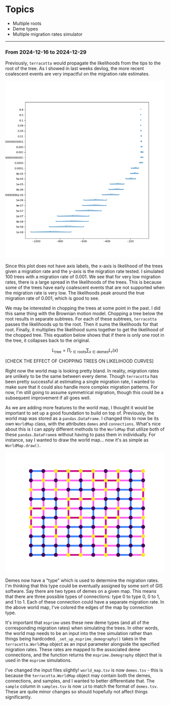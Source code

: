 # Topics

- Multiple roots
- Deme types
- Multiple migration rates simulator

---

### From 2024-12-16 to 2024-12-29

Previously, `terracotta` would propagate the likelihoods from the tips to the root of the tree. As I showed in last weeks devlog, the more recent coalescent events are very impactful on the migration rate estimates.

![Distribution of tree likelihoods](../assets/20241216/distribution_of_tree_likelihoods.png)

Since this plot does not have axis labels, the x-axis is likelihood of the trees given a migration rate and the y-axis is the migration rate tested. I simulated 100 trees with a migration rate of 0.001. We see that for very low migration rates, there is a large spread in the likelihoods of the trees. This is because some of the trees have early coalescent events that are not supported when the migration rate is very low. The likelihoods peak around the true migration rate of 0.001, which is good to see.

We may be interested in chopping the trees at some point in the past. I did this same thing with the Brownian motion model. Chopping a tree below the root results in separate subtrees. For each of these subtrees, `terracotta` passes the likelihoods up to the root. Then it sums the likelihoods for that root. Finally, it multiplies the likelihood sums together to get the likelihood of the chopped tree. This equation below shows that if there is only one root in the tree, it collapses back to the original.

$$L_{\text{tree}} = \prod_{r \in \text{roots}}{\sum_{x \in \text{demes}}{L_{r}(x)}}$$

[CHECK THE EFFECT OF CHOPPING TREES ON LIKELIHOOD CURVES]

Right now the world map is looking pretty bland. In reality, migration rates are unlikely to be the same between every deme. Though `terracotta` has been pretty successful at estimating a single migration rate, I wanted to make sure that it could also handle more complex migration patterns. For now, I'm still going to assume symmetrical migration, though this could be a subsequent improvement if all goes well.

As we are adding more features to the world map, I thought it would be important to set up a good foundation to build on top of. Previously, the world map was stored as a `pandas.DataFrame`. I changed this to now be its own `WorldMap` class, with the attributes `demes` and `connections`. What's nice about this is I can apply different methods to the `WorldMap` that utilize both of these `pandas.DataFrame`s without having to pass them in individually. For instance, say I wanted to draw the world map... now it's as simple as `WorldMap.draw()`.

![Example world map](../assets/20241216/world_map.png)

Demes now have a "type" which is used to determine the migration rates. I'm thinking that this type could be eventually assigned by some sort of GIS software. Say there are two types of demes on a given map. This means that there are three possible types of connections: type 0 to type 0, 0 to 1, and 1 to 1. Each of these connection could have a separate migration rate. In the above world map, I've colored the edges of the map by connection type.

It's important that `msprime` uses these new deme types (and all of the corresponding migration rates) when simulating the trees. In other words, the world map needs to be an input into the tree simulation rather than things being hardcoded. `_set_up_msprime_demography()` takes in the `terracotta.WorldMap` object as an input parameter alongside the specified migration rates. These rates are mapped to the associated deme connections, and the function returns the `msprime.Demography` object that is used in the `msprime` simulations.

I've changed the input files slightly! `world_map.tsv` is now `demes.tsv` - this is because the `terracotta.WorldMap` object may contain both the demes, connections, and samples, and I wanted to better differentiate that. The `sample` column in `samples.tsv` is now `id` to match the format of `demes.tsv`. These are quite minor changes so should hopefully not affect things significantly.